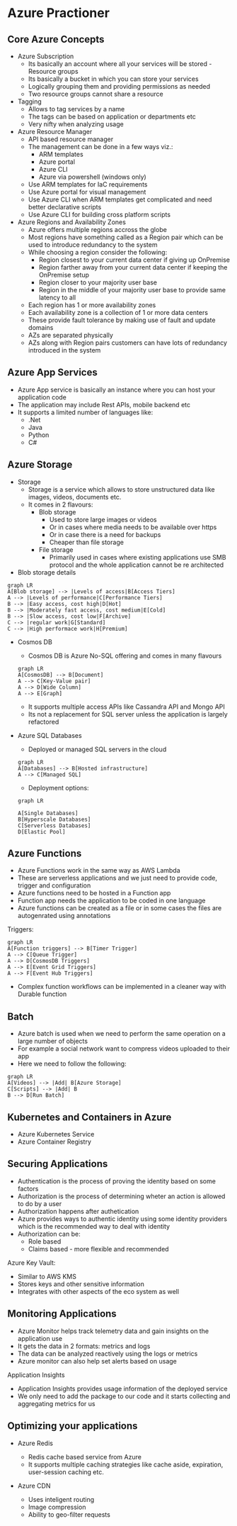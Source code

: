 # Azure Practioner

## Core Azure Concepts

- Azure Subscription
    - Its basically an account where all your services will be stored
-Resource groups
    - Its basically a bucket in which you can store your services
    - Logically grouping them and providing permissions as needed
    - Two resource groups cannot share a resource
- Tagging
    - Allows to tag services by a name
    - The tags can be based on application or departments etc
    - Very nifty when analyzing usage
- Azure Resource Manager
    - API based resource manager
    - The management can be done in a few ways viz.:
        - ARM templates
        - Azure portal
        - Azure CLI
        - Azure via powershell (windows only)
    - Use ARM templates for IaC requirements
    - Use Azure portal for visual management
    - Use Azure CLI when ARM templates get complicated and need better declarative scripts
    - Use Azure CLI for building cross platform scripts
- Azure Regions and Availability Zones
    - Azure offers multiple regions accross the globe
    - Most regions have something called as a Region pair which can be used to introduce redundancy to the system
    - While choosing a region consider the following:
        - Region closest to your current data center if giving up OnPremise 
        - Region farther away from your current data center if keeping the OnPremise setup
        - Region closer to your majority user base
        - Region in the middle of your majority user base to provide same latency to all
    - Each region has 1 or more availability zones
    - Each availability zone is a collection of 1 or more data centers
    - These provide fault tolerance by making use of fault and update domains
    - AZs are separated physically
    - AZs along with Region pairs customers can have lots of redundancy introduced in the system

## Azure App Services

- Azure App service is basically an instance where you can host your application code
- The application may include Rest APIs, mobile backend etc
- It supports a limited number of languages like:
    - .Net
    - Java
    - Python
    - C#

## Azure Storage

- Storage
    - Storage is a service which allows to store unstructured data like images, videos, documents etc.
    - It comes in 2 flavours:
        - Blob storage
            - Used to store large images or videos
            - Or in cases where media needs to be available over https
            - Or in case there is a need for backups
            - Cheaper than file storage
        - File storage
            - Primarily used in cases where existing applications use SMB protocol and the whole application cannot be re architected
- Blob storage details
```mermaid
graph LR
A[Blob storage] --> |Levels of access|B[Access Tiers]
A --> |Levels of performance|C[Performance Tiers]
B --> |Easy access, cost high|D[Hot]
B --> |Moderately fast access, cost medium|E[Cold]
B --> |Slow access, cost low|F[Archive]
C --> |regular work|G[Standard]
C --> |High performace work|H[Premium]
```

- Cosmos DB
    - Cosmos DB is Azure No-SQL offering and comes in many flavours
    ```mermaid
    graph LR
    A[CosmosDB] --> B[Document]
    A --> C[Key-Value pair]
    A --> D[Wide Column]
    A --> E[Graph]
    ```
    - It supports multiple access APIs like Cassandra API and Mongo API
    - Its not a replacement for SQL server unless the application is largely refactored

- Azure SQL Databases
    - Deployed or managed SQL servers in the cloud

    ```mermaid
    graph LR
    A[Databases] --> B[Hosted infrastructure]
    A --> C[Managed SQL]
    ```
    - Deployment options:
    ```mermaid
    graph LR

    A[Single Databases]
    B[Hyperscale Databases]
    C[Serverless Databases]
    D[Elastic Pool]
    ```

## Azure Functions

- Azure Functions work in the same way as AWS Lambda
- These are serverless applications and we just need to provide code, trigger and configuration
- Azure functions need to be hosted in a Function app
- Function app needs the application to be coded in one language
- Azure functions can be created as a file or in some cases the files are autogenrated using annotations

Triggers:

```mermaid
graph LR
A[Function triggers] --> B[Timer Trigger]
A --> C[Queue Trigger]
A --> D[CosmosDB Triggers]
A --> E[Event Grid Triggers]
A --> F[Event Hub Triggers]
```

- Complex function workflows can be implemented in a cleaner way with Durable function


## Batch

- Azure batch is used when we need to perform the same operation on a large number of objects
- For example a social network want to compress videos uploaded to their app
- Here we need to follow the following:
```mermaid
graph LR
A[Videos] --> |Add| B[Azure Storage]
C[Scripts] --> |Add| B
B --> D[Run Batch]
```

## Kubernetes and Containers in Azure 

- Azure Kubernetes Service
- Azure Container Registry


## Securing Applications

- Authentication is the process of proving the identity based on some factors
- Authorization is the process of determining wheter an action is allowed to do by a user
- Authorization happens after authetication
- Azure provides ways to authentic identity using some identity providers which is the recommended way to deal with identity
- Authorization can be:
    - Role based
    - Claims based - more flexible and recommended

Azure Key Vault:
- Similar to AWS KMS
- Stores keys and other sensitive information
- Integrates with other aspects of the eco system as well

## Monitoring Applications

- Azure Monitor helps track telemetry data and gain insights on the application use
- It gets the data in 2 formats: metrics and logs
- The data can be analyzed reactively using the logs or metrics
- Azure monitor can also help set alerts based on usage

Application Insights
- Application Insights provides usage information of the deployed service
- We only need to add the package to our code and it starts collecting and aggregating metrics for us   

## Optimizing your applications


- Azure Redis
    - Redis cache based service from Azure
    - It supports multiple caching strategies like cache aside, expiration, user-session caching etc.

- Azure CDN
    - Uses inteligent routing
    - Image compression
    - Ability to geo-filter requests


